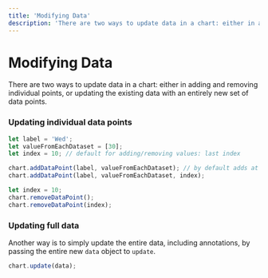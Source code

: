 ```yaml
---
title: 'Modifying Data'
description: 'There are two ways to update data in a chart: either in adding and removing individual points, or updating the existing data with an entirely new set of data points.'
---
```


# Modifying Data

There are two ways to update data in a chart: either in adding and removing individual points, or updating the existing data with an entirely new set of data points.

### Updating individual data points

```js
let label = 'Wed';
let valueFromEachDataset = [30];
let index = 10; // default for adding/removing values: last index

chart.addDataPoint(label, valueFromEachDataset); // by default adds at end
chart.addDataPoint(label, valueFromEachDataset, index);
```

```js
let index = 10;
chart.removeDataPoint();
chart.removeDataPoint(index);
```

<project-demo data="get-update-data" v-bind:config="{
        type: 'line',
        height: 200
    }"
	v-bind:actions="[
		{
			name: 'Add Value',
			fn: 'addDataPoint',
			args: getAddUpdateData()
		},
		{
			name: 'Remove Value',
			fn: 'removeDataPoint',
			args: []
		}
	]">
</project-demo>

### Updating full data

Another way is to simply update the entire data, including annotations, by passing the entire new `data` object to `update`.

```js
chart.update(data);
```

<project-demo data="get-update-data" v-bind:config="{
        type: 'line',
        height: 200
    }"
	v-bind:actions="[
		{
			name: 'Random Data',
			fn: 'update',
			args: [getUpdateData()]
		}
	]">
</project-demo>


